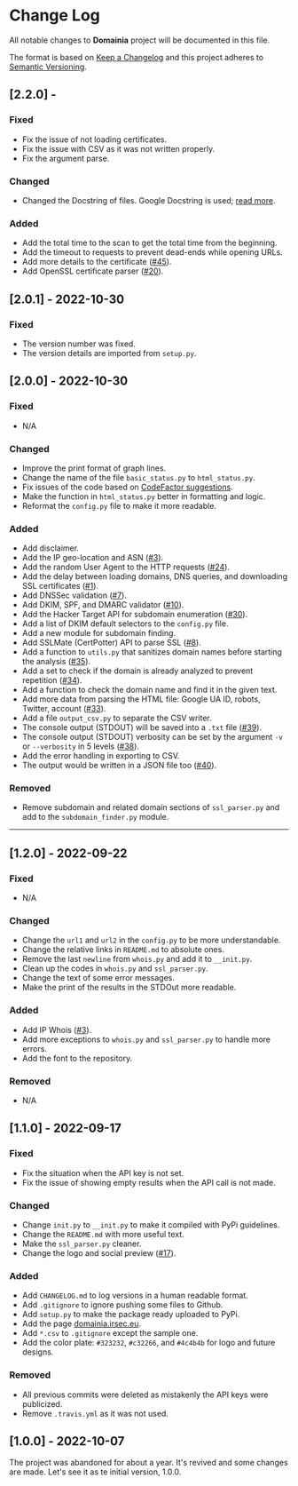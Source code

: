 # Change Log
All notable changes to **Domainia** project will be documented in this file.
 
The format is based on [Keep a Changelog](http://keepachangelog.com/)
and this project adheres to [Semantic Versioning](http://semver.org/).


## [2.2.0] - 
### Fixed
- Fix the issue of not loading certificates.
- Fix the issue with CSV as it was not written properly.
- Fix the argument parse.

### Changed
- Changed the Docstring of files. Google Docstring is used; [read more](https://sphinxcontrib-napoleon.readthedocs.io/en/latest/example_google.html).

### Added
- Add the total time to the scan to get the total time from the beginning.
- Add the timeout to requests to prevent dead-ends while opening URLs.
- Add more details to the certificate ([#45](https://github.com/namnamir/domainia/issues/45)).
- Add OpenSSL certificate parser ([#20](https://github.com/namnamir/domainia/issues/20)).

## [2.0.1] - 2022-10-30
### Fixed
- The version number was fixed.
- The version details are imported from `setup.py`.

## [2.0.0] - 2022-10-30
### Fixed
- N/A

### Changed
- Improve the print format of graph lines.
- Change the name of the file `basic_status.py` to `html_status.py`.
- Fix issues of the code based on [CodeFactor suggestions](https://www.codefactor.io/repository/github/namnamir/domainia/issues).
- Make the function in `html_status.py` better in formatting and logic.
- Reformat the `config.py` file to make it more readable.

### Added
- Add disclaimer.
- Add the IP geo-location and ASN ([#3](https://github.com/namnamir/domainia/issues/3)).
- Add the random User Agent to the HTTP requests ([#24](https://github.com/namnamir/domainia/issues/24)).
- Add the delay between loading domains, DNS queries, and downloading SSL certificates ([#1](https://github.com/namnamir/domainia/issues/1)).
- Add DNSSec validation ([#7](https://github.com/namnamir/domainia/issues/7)).
- Add DKIM, SPF, and DMARC validator ([#10](https://github.com/namnamir/domainia/issues/10)).
- Add the Hacker Target API for subdomain enumeration ([#30](https://github.com/namnamir/domainia/issues/30)).
- Add a list of DKIM default selectors to the `config.py` file.
- Add a new module for subdomain finding.
- Add SSLMate (CertPotter) API to parse SSL ([#8](https://github.com/namnamir/domainia/issues/8)).
- Add a function to `utils.py` that sanitizes domain names before starting the analysis ([#35](https://github.com/namnamir/domainia/issues/35)).
- Add a set to check if the domain is already analyzed to prevent repetition ([#34](https://github.com/namnamir/domainia/issues/34)).
- Add a function to check the domain name and find it in the given text.
- Add more data from parsing the HTML file: Google UA ID, robots, Twitter, account ([#33](https://github.com/namnamir/domainia/issues/33)).
- Add a file `output_csv.py` to separate the CSV writer.
- The console output (STDOUT) will be saved into a `.txt` file ([#39](https://github.com/namnamir/domainia/issues/39)).
- The console output (STDOUT) verbosity can be set by the argument `-v` or `--verbosity` in 5 levels ([#38](https://github.com/namnamir/domainia/issues/38)).
- Add the error handling in exporting to CSV.
- The output would be written in a JSON file too ([#40](https://github.com/namnamir/domainia/issues/40)).

### Removed
- Remove subdomain and related domain sections of `ssl_parser.py` and add to the `subdomain_finder.py` module.

----

## [1.2.0] - 2022-09-22
### Fixed
- N/A

### Changed
- Change the `url1` and `url2` in the `config.py` to be more understandable.
- Change the relative links in `README.md` to absolute ones.
- Remove the last `newline` from `whois.py` and add it to `__init.py`.
- Clean up the codes in `whois.py` and `ssl_parser.py`.
- Change the text of some error messages.
- Make the print of the results in the STDOut more readable.

### Added
- Add IP Whois ([#3](https://github.com/namnamir/domainia/issues/3)).
- Add more exceptions to `whois.py` and `ssl_parser.py` to handle more errors.
- Add the font to the repository.

### Removed
- N/A


## [1.1.0] - 2022-09-17
### Fixed
- Fix the situation when the API key is not set.
- Fix the issue of showing empty results when the API call is not made.

### Changed
- Change `init.py` to `__init.py` to make it compiled with PyPi guidelines.
- Change the `README.md` with more useful text.
- Make the `ssl_parser.py` cleaner.
- Change the logo and social preview ([#17](https://github.com/namnamir/domainia/issues/17)).

### Added
- Add `CHANGELOG.md` to log versions in a human readable format.
- Add `.gitignore` to ignore pushing some files to Github.
- Add `setup.py` to make the package ready uploaded to PyPi.
- Add the page [domainia.irsec.eu](https://domainia.irsec.eu).
- Add `*.csv` to `.gitignore` except the sample one.
- Add the color plate: `#323232`, `#c32266`, and `#4c4b4b` for logo and future designs.

### Removed
- All previous commits were deleted as mistakenly the API keys were publicized.
- Remove `.travis.yml` as it was not used.


## [1.0.0] - 2022-10-07
The project was abandoned for about a year. It's revived and some changes are 
made. Let's see it as te initial version, 1.0.0.
